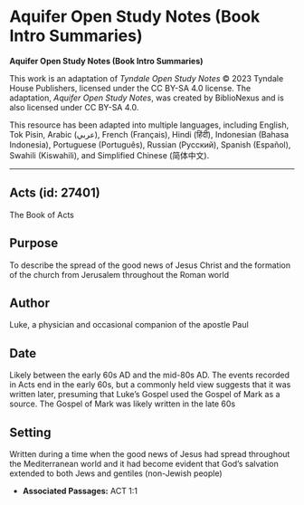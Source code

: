 # Aquifer Open Study Notes (Book Intro Summaries)

**Aquifer Open Study Notes (Book Intro Summaries)**

This work is an adaptation of *Tyndale Open Study Notes* © 2023 Tyndale House Publishers, licensed under the CC BY\-SA 4\.0 license. The adaptation, *Aquifer Open Study Notes*, was created by BiblioNexus and is also licensed under CC BY\-SA 4\.0\.

This resource has been adapted into multiple languages, including English, Tok Pisin, Arabic (عربي), French (Français), Hindi (हिंदी), Indonesian (Bahasa Indonesia), Portuguese (Português), Russian (Русский), Spanish (Español), Swahili (Kiswahili), and Simplified Chinese (简体中文).



--------------------------------

## Acts (id: 27401)

The Book of Acts

Purpose
-------

To describe the spread of the good news of Jesus Christ and the formation of the church from Jerusalem throughout the Roman world

Author
------

Luke, a physician and occasional companion of the apostle Paul

Date
----

Likely between the early 60s AD and the mid\-80s AD. The events recorded in Acts end in the early 60s, but a commonly held view suggests that it was written later, presuming that Luke’s Gospel used the Gospel of Mark as a source. The Gospel of Mark was likely written in the late 60s

Setting
-------

Written during a time when the good news of Jesus had spread throughout the Mediterranean world and it had become evident that God’s salvation extended to both Jews and gentiles (non\-Jewish people)

* **Associated Passages:** ACT 1:1

